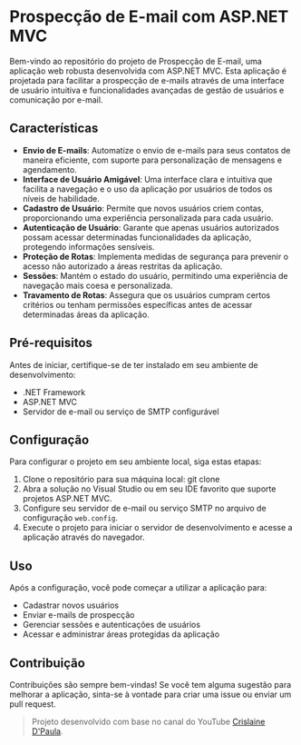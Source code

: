 # Prospecção de E-mail com ASP.NET MVC

Bem-vindo ao repositório do projeto de Prospecção de E-mail, uma aplicação web robusta desenvolvida com ASP.NET MVC. Esta aplicação é projetada para facilitar a prospecção de e-mails através de uma interface de usuário intuitiva e funcionalidades avançadas de gestão de usuários e comunicação por e-mail.

## Características

- **Envio de E-mails**: Automatize o envio de e-mails para seus contatos de maneira eficiente, com suporte para personalização de mensagens e agendamento.
- **Interface de Usuário Amigável**: Uma interface clara e intuitiva que facilita a navegação e o uso da aplicação por usuários de todos os níveis de habilidade.
- **Cadastro de Usuário**: Permite que novos usuários criem contas, proporcionando uma experiência personalizada para cada usuário.
- **Autenticação de Usuário**: Garante que apenas usuários autorizados possam acessar determinadas funcionalidades da aplicação, protegendo informações sensíveis.
- **Proteção de Rotas**: Implementa medidas de segurança para prevenir o acesso não autorizado a áreas restritas da aplicação.
- **Sessões**: Mantém o estado do usuário, permitindo uma experiência de navegação mais coesa e personalizada.
- **Travamento de Rotas**: Assegura que os usuários cumpram certos critérios ou tenham permissões específicas antes de acessar determinadas áreas da aplicação.

## Pré-requisitos

Antes de iniciar, certifique-se de ter instalado em seu ambiente de desenvolvimento:

- .NET Framework
- ASP.NET MVC
- Servidor de e-mail ou serviço de SMTP configurável

## Configuração

Para configurar o projeto em seu ambiente local, siga estas etapas:

1. Clone o repositório para sua máquina local:
  git clone <url-do-repositorio>
2. Abra a solução no Visual Studio ou em seu IDE favorito que suporte projetos ASP.NET MVC.
3. Configure seu servidor de e-mail ou serviço SMTP no arquivo de configuração `web.config`.
4. Execute o projeto para iniciar o servidor de desenvolvimento e acesse a aplicação através do navegador.

## Uso

Após a configuração, você pode começar a utilizar a aplicação para:

- Cadastrar novos usuários
- Enviar e-mails de prospecção
- Gerenciar sessões e autenticações de usuários
- Acessar e administrar áreas protegidas da aplicação

## Contribuição

Contribuições são sempre bem-vindas! Se você tem alguma sugestão para melhorar a aplicação, sinta-se à vontade para criar uma issue ou enviar um pull request.

> Projeto desenvolvido com base no canal do YouTube [Crislaine D'Paula](https://www.youtube.com/@CrisTech20).

